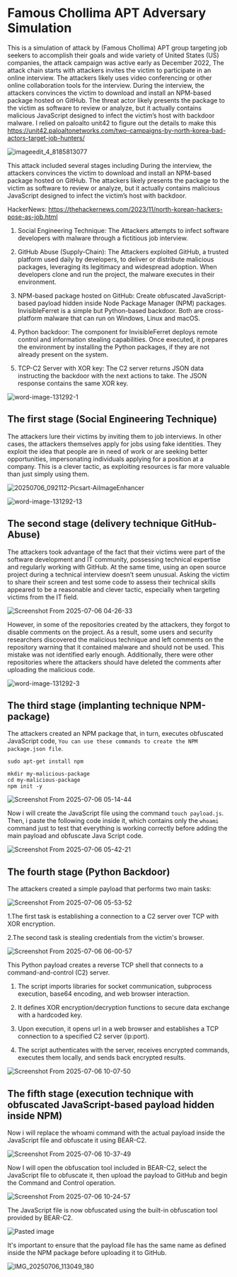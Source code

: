 # Famous Chollima APT Adversary Simulation

This is a simulation of attack by (Famous Chollima) APT group targeting job seekers to accomplish their goals and wide variety of United States (US) companies, the attack campaign was active early as December 2022, The attack chain starts with attackers invites the victim to participate in an online interview. The attackers likely uses video conferencing or other online collaboration tools for the interview. During the interview, the attackers convinces the victim to download and install an NPM-based package hosted on GitHub. The threat actor likely presents the package to the victim as software to review or analyze, but it actually contains malicious JavaScript designed to infect the victim’s host with backdoor malware. I relied on paloalto unit42 to figure out the details to make this https://unit42.paloaltonetworks.com/two-campaigns-by-north-korea-bad-actors-target-job-hunters/


![imageedit_4_8185813077](https://github.com/user-attachments/assets/cba7dd9b-d0e8-4b9c-b47a-7c413d8f91e5)


This attack included several stages including During the interview, the attackers convinces the victim to download and install an NPM-based package hosted on GitHub. The attackers likely presents the package to the victim as software to review or analyze, but it actually contains malicious JavaScript designed to infect the victim’s host with backdoor.

HackerNews: https://thehackernews.com/2023/11/north-korean-hackers-pose-as-job.html


1. Social Engineering Technique: The Attackers attempts to infect software developers with malware through a fictitious job interview.


2. GitHub Abuse (Supply-Chain): The Attackers exploited GitHub, a trusted platform used daily by developers, to deliver or distribute malicious packages, leveraging its legitimacy and widespread adoption. When developers clone and run the project, the malware executes in their environment.


3. NPM-based package hosted on GitHub: Create obfuscated JavaScript-based payload hidden inside Node Package Manager (NPM) packages. InvisibleFerret is a simple but Python-based backdoor. Both are cross-platform malware that can run on Windows, Linux and macOS. 


4. Python backdoor: The component for InvisibleFerret deploys remote control and information stealing capabilities. Once executed, it prepares the environment by installing the  Python packages, if they are not already present on the system.


5. TCP-C2 Server with XOR key: The C2 server returns JSON data instructing the backdoor with the next actions to take. The JSON response contains the same XOR key.  


![word-image-131292-1](https://github.com/user-attachments/assets/b24bee69-1301-4448-b424-052359dd033f)


## The first stage (Social Engineering Technique)

The attackers lure their victims by inviting them to job interviews. In other cases, the attackers themselves apply for jobs using fake identities. They exploit the idea that people are in need of work or are seeking better opportunities, impersonating individuals applying for a position at a company. This is a clever tactic, as exploiting resources is far more valuable than just simply using them.


![20250706_092112-Picsart-AiImageEnhancer](https://github.com/user-attachments/assets/d6088760-f8ba-4b34-99f9-634b35cbc98c)



![word-image-131292-13](https://github.com/user-attachments/assets/62200e9d-d953-4e9a-83d2-e5d244c4f4df)


## The second stage (delivery technique GitHub-Abuse)

The attackers took advantage of the fact that their victims were part of the software development and IT community, possessing technical expertise and regularly working with GitHub. At the same time, using an open source project during a technical interview doesn’t seem unusual. Asking the victim to share their screen and test some code to assess their technical skills appeared to be a reasonable and clever tactic, especially when targeting victims from the IT field.

![Screenshot From 2025-07-06 04-26-33](https://github.com/user-attachments/assets/95ddb76e-6a1c-4369-a3f2-89a2fe8c4ae2)

However, in some of the repositories created by the attackers, they forgot to disable comments on the project. As a result, some users and security researchers discovered the malicious technique and left comments on the repository warning that it contained malware and should not be used. This mistake was not identified early enough. Additionally, there were other repositories where the attackers should have deleted the comments after uploading the malicious code.

![word-image-131292-3](https://github.com/user-attachments/assets/9813a643-f29b-4969-b3ef-04772bcfe5ce)

## The third stage (implanting technique NPM-package)

The attackers created an NPM package that, in turn, executes obfuscated JavaScript code, `You can use these commands to create the NPM package.json file`.

```
sudo apt-get install npm

mkdir my-malicious-package
cd my-malicious-package
npm init -y

```
![Screenshot From 2025-07-06 05-14-44](https://github.com/user-attachments/assets/750f5360-e40c-4cec-b86c-8d03b388efb8)

Now i will create the JavaScript file using the command `touch payload.js`. Then, i paste the following code inside it, which contains only the `whoami` command just to test that everything is working correctly before adding the main payload and obfuscate Java Script code.

![Screenshot From 2025-07-06 05-42-21](https://github.com/user-attachments/assets/c0904b9f-2bc2-4718-8499-4e52280aeae9)

## The fourth stage (Python Backdoor)

The attackers created a simple payload that performs two main tasks:

![Screenshot From 2025-07-06 05-53-52](https://github.com/user-attachments/assets/97bf917c-b59d-48ef-843d-b991096c2997)


1.The first task is establishing a connection to a C2 server over TCP with XOR encryption.

2.The second task is stealing credentials from the victim's browser.

![Screenshot From 2025-07-06 06-00-57](https://github.com/user-attachments/assets/556f4607-9445-4c33-8f89-34a14dce1fa1)

This Python payload creates a reverse TCP shell that connects to a command-and-control (C2) server.

1. The script imports libraries for socket communication, subprocess execution, base64 encoding, and web browser interaction.

2. It defines XOR encryption/decryption functions to secure data exchange with a hardcoded key.

3. Upon execution, it opens url in a web browser and establishes a TCP connection to a specified C2 server (ip:port).

4. The script authenticates with the server, receives encrypted commands, executes them locally, and sends back encrypted results.

![Screenshot From 2025-07-06 10-07-50](https://github.com/user-attachments/assets/ae59d553-e8bd-4ce9-bd6c-be382d471c99)


## The fifth stage (execution technique with obfuscated JavaScript-based payload hidden inside NPM)

Now i will replace the whoami command with the actual payload inside the JavaScript file and obfuscate it using BEAR-C2.

![Screenshot From 2025-07-06 10-37-49](https://github.com/user-attachments/assets/6ce771c3-1637-43bb-8486-aabf5bcc55a2)


Now I will open the obfuscation tool included in BEAR-C2, select the JavaScript file to obfuscate it, then upload the payload to GitHub and begin the Command and Control operation.

![Screenshot From 2025-07-06 10-24-57](https://github.com/user-attachments/assets/8dee00be-5d26-4852-8560-d01c7b5def27)

The JavaScript file is now obfuscated using the built-in obfuscation tool provided by BEAR-C2.

![Pasted image](https://github.com/user-attachments/assets/e6074066-3e1a-4557-aba2-877e1452f5a7)

It's important to ensure that the payload file has the same name as defined inside the NPM package before uploading it to GitHub.

![IMG_20250706_113049_180](https://github.com/user-attachments/assets/1f89cf15-055d-4e82-93aa-0e267874ca81)




